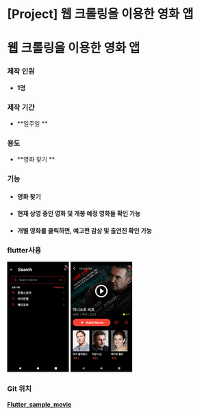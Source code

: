 # [Project] 웹 크롤링을 이용한 영화 앱


# 웹 크롤링을 이용한 영화 앱

### 제작 인원 

- **1명**   





### 제작 기간 

- **일주일 **  





### 용도 

- **영화 찾기 **  





### 기능

 - #### 영화 찾기

 - #### 현재 상영 중인 영화 및 개봉 예정 영화들 확인 가능

 - #### 개별 영화를 클릭하면, 예고편 감상 및 출연진 확인 가능   

   


### 	flutter사용

<img src="Screenshot_1612864128.png" alt="Screenshot_1612864128" style="zoom: 25%;" />			<img src="Screenshot_1612864165.png" alt="Screenshot_1612864165" style="zoom:25%;" />

   



### Git 위치

**[Flutter_sample_movie](https://github.com/jyukki97/flutter_practice/tree/master/flutter_sample_movie)**


